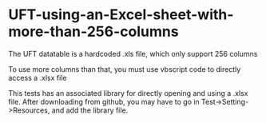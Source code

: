 # UFT-using-an-Excel-sheet-with-more-than-256-columns

The UFT datatable is a hardcoded .xls file, which only support 256 columns

To use more columns than that, you must use vbscript code to directly access a .xlsx file

This tests has an associated library for directly opening and using a .xlsx file.  After downloading from github, you may have to go in Test->Setting->Resources, and add the library file.

